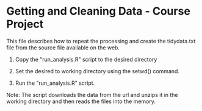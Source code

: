 # Getting and Cleaning Data - Course Project

This file describes how to repeat the processing and create the tidydata.txt file from the source file available on the web.

1. Copy the "run_analysis.R" script to the desired directory

2. Set the desired to working directory using the setwd() command.

3. Run the "run_analysis.R" script. 

Note: The script downloads the data from the url and unzips it in the working directory and then reads the files into the memory.